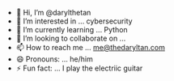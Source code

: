 - 👋 Hi, I’m @darylthetan
- 👀 I’m interested in ... cybersecurity
- 🌱 I’m currently learning ... Python
- 💞️ I’m looking to collaborate on ...
- 📫 How to reach me ... me@thedaryltan.com
- 😄 Pronouns: ... he/him
- ⚡ Fun fact: ... I play the electriic guitar

<!---
darylthetan/darylthetan is a ✨ special ✨ repository because its `README.md` (this file) appears on your GitHub profile.
You can click the Preview link to take a look at your changes.
--->
